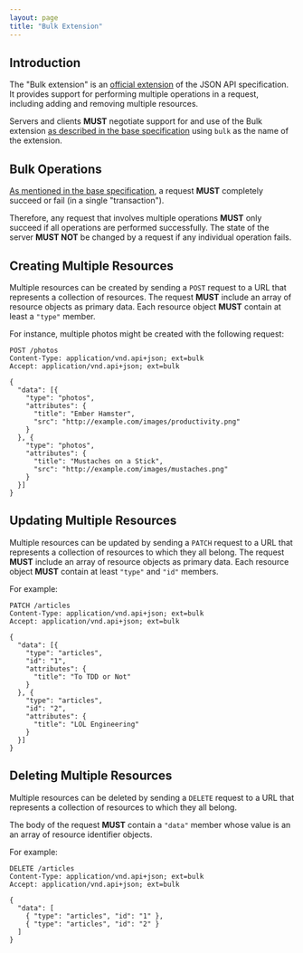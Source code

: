 ```yaml
---
layout: page
title: "Bulk Extension"
---
```


## Introduction <a href="#introduction" id="introduction" class="headerlink"></a>

The "Bulk extension" is an [official
extension](/extensions/#official-extensions) of the JSON API specification.
It provides support for performing multiple operations in a request,
including adding and removing multiple resources.

Servers and clients **MUST** negotiate support for and use of the Bulk extension
[as described in the base specification](/format/#extending) using `bulk` as the
name of the extension.

## Bulk Operations <a href="#bulk-operations" id="bulk-operations" class="headerlink"></a>

[As mentioned in the base specification](/format/#crud), a request **MUST**
completely succeed or fail (in a single "transaction").

Therefore, any request that involves multiple operations **MUST** only
succeed if all operations are performed successfully. The state of the
server **MUST NOT** be changed by a request if any individual operation fails.

## Creating Multiple Resources <a href="#creating-multiple-resources" id="creating-multiple-resources" class="headerlink"></a>

Multiple resources can be created by sending a `POST` request to a URL that
represents a collection of resources. The request **MUST** include an array
of resource objects as primary data. Each resource object **MUST** contain
at least a `"type"` member.

For instance, multiple photos might be created with the following request:

```text
POST /photos
Content-Type: application/vnd.api+json; ext=bulk
Accept: application/vnd.api+json; ext=bulk

{
  "data": [{
    "type": "photos",
    "attributes": {
      "title": "Ember Hamster",
      "src": "http://example.com/images/productivity.png"
    }
  }, {
    "type": "photos",
    "attributes": {
      "title": "Mustaches on a Stick",
      "src": "http://example.com/images/mustaches.png"
    }
  }]
}
```


## Updating Multiple Resources <a href="#updating-multiple-resources" id="updating-multiple-resources" class="headerlink"></a>

Multiple resources can be updated by sending a `PATCH` request to a URL that
represents a collection of resources to which they all belong. The request
**MUST** include an array of resource objects as primary data. Each resource
object **MUST** contain at least `"type"` and `"id"` members.

For example:

```text
PATCH /articles
Content-Type: application/vnd.api+json; ext=bulk
Accept: application/vnd.api+json; ext=bulk

{
  "data": [{
    "type": "articles",
    "id": "1",
    "attributes": {
      "title": "To TDD or Not"
    }
  }, {
    "type": "articles",
    "id": "2",
    "attributes": {
      "title": "LOL Engineering"
    }
  }]
}
```

## Deleting Multiple Resources <a href="#deleting-multiple-resources" id="deleting-multiple-resources" class="headerlink"></a>

Multiple resources can be deleted by sending a `DELETE` request to a URL that
represents a collection of resources to which they all belong.

The body of the request **MUST** contain a `"data"` member whose value is an
an array of resource identifier objects.

For example:

```text
DELETE /articles
Content-Type: application/vnd.api+json; ext=bulk
Accept: application/vnd.api+json; ext=bulk

{
  "data": [
    { "type": "articles", "id": "1" },
    { "type": "articles", "id": "2" }
  ]
}
```
